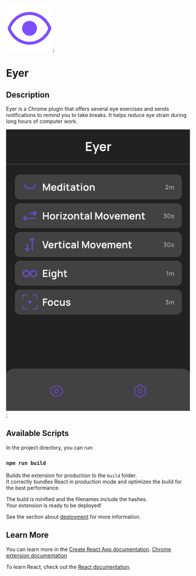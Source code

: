 ![Eyer logo](docs/images/eye128.png);

# Eyer

## Description

Eyer is a Chrome plugin that offers several eye exercises and sends notifications to remind you to take breaks. It helps reduce eye strain during long hours of computer work.

![Eyer Screenshot](docs/images/screenshot.png);

## Available Scripts

In the project directory, you can run:

### `npm run build`

Builds the extension for production to the `build` folder.\
It correctly bundles React in production mode and optimizes the build for the best performance.

The build is minified and the filenames include the hashes.\
Your extension is ready to be deployed!

See the section about [deployment](https://facebook.github.io/create-react-app/docs/deployment) for more information.

## Learn More

You can learn more in the [Create React App documentation](https://facebook.github.io/create-react-app/docs/getting-started).
[Chrome extension documentation](https://developer.chrome.com/docs/extensions)

To learn React, check out the [React documentation](https://reactjs.org/).
